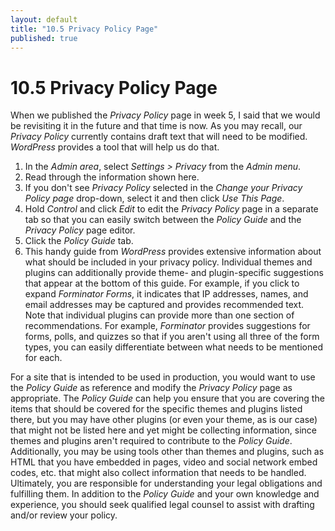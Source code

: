 ```yaml
---
layout: default
title: "10.5 Privacy Policy Page"
published: true
---
```


# 10.5 Privacy Policy Page

When we published the _Privacy Policy_ page in week 5, I said that we would be revisiting it in the future and that time is now. As you may recall, our _Privacy Policy_ currently contains draft text that will need to be modified. _WordPress_ provides a tool that will help us do that.

1. In the _Admin area_, select _Settings > Privacy_ from the _Admin menu_.
2. Read through the information shown here.
3. If you don't see _Privacy Policy_ selected in the _Change your Privacy Policy page_ drop-down, select it and then click _Use This Page_.
4. Hold _Control_ and click _Edit_ to edit the _Privacy Policy_ page in a separate tab so that you can easily switch between the _Policy Guide_ and the _Privacy Policy_ page editor.
5. Click the _Policy Guide_ tab.
6. This handy guide from _WordPress_ provides extensive information about what should be included in your privacy policy. Individual themes and plugins can additionally provide theme- and plugin-specific suggestions that appear at the bottom of this guide. For example, if you click to expand _Forminator Forms_, it indicates that IP addresses, names, and email addresses may be captured and provides recommended text. Note that individual plugins can provide more than one section of recommendations. For example, _Forminator_ provides suggestions for forms, polls, and quizzes so that if you aren't using all three of the form types, you can easily differentiate between what needs to be mentioned for each.

For a site that is intended to be used in production, you would want to use the _Policy Guide_ as reference and modify the _Privacy Policy_ page as appropriate. The _Policy Guide_ can help you ensure that you are covering the items that should be covered for the specific themes and plugins listed there, but you may have other plugins (or even your theme, as is our case) that might not be listed here and yet might be collecting information, since themes and plugins aren't required to contribute to the _Policy Guide_. Additionally, you may be using tools other than themes and plugins, such as HTML that you have embedded in pages, video and social network embed codes, etc. that might also collect information that needs to be handled. Ultimately, you are responsible for understanding your legal obligations and fulfilling them. In addition to the _Policy Guide_ and your own knowledge and experience, you should seek qualified legal counsel to assist with drafting and/or review your policy.
